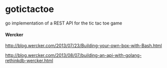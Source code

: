 gotictactoe
===========

go implementation of a REST API for the tic tac toe game


#### Wercker

http://blog.wercker.com/2013/07/23/Building-your-own-box-with-Bash.html

http://blog.wercker.com/2013/08/07/building-an-api-with-golang-rethinkdb-wercker.html


